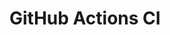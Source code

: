 # GitHub Actions CI





























































































































































































































































































































































































































































































































































































































































































































































































































































































































































































































































































































































































































































































































































































































































































































































































































































































































































































































































































































































































































































































































